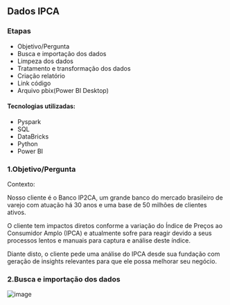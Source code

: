 ## Dados IPCA

### Etapas
* Objetivo/Pergunta
* Busca e importação dos dados
* Limpeza dos dados
* Tratamento e transformação dos dados
* Criação relatório
* Link código
* Arquivo pbix(Power BI Desktop)

#### Tecnologias utilizadas:

* Pyspark
* SQL
* DataBricks
* Python
* Power BI

### 1.Objetivo/Pergunta

Contexto:

Nosso cliente é o Banco IP2CA, um grande banco do mercado brasileiro de varejo com atuação há 30 anos e uma base de 50 milhões de clientes ativos.

O cliente tem impactos diretos conforme a variação do Índice de Preços ao Consumidor Amplo (IPCA) e atualmente sofre para reagir devido a seus processos lentos e manuais para captura e análise deste índice.

Diante disto, o cliente pede uma análise do IPCA desde sua fundação com geração de insights relevantes para que ele possa melhorar seu negócio.

### 2.Busca e importação dos dados

![image](https://github.com/user-attachments/assets/11f35685-269a-4515-a8cb-101e45718eb6)


